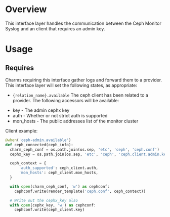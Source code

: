 # Overview

This interface layer handles the communication between the Ceph Monitor Syslog
and an client that requires an admin key.

# Usage

## Requires

Charms requiring this interface gather logs and forward them to a provider.
This interface layer will set the following states, as appropriate:

  * `{relation_name}.available` The ceph client has been related to a provider.
  The following accessors will be available:
   - key - The admin cephx key
   - auth - Whether or not strict auth is supported
   - mon_hosts - The public addresses list of the monitor cluster


Client example:

```python
@when('ceph-admin.available')
def ceph_connected(ceph_info):
  charm_ceph_conf = os.path.join(os.sep, 'etc', 'ceph', 'ceph.conf')
  cephx_key = os.path.join(os.sep, 'etc', 'ceph', 'ceph.client.admin.keyring')

  ceph_context = {
      'auth_supported': ceph_client.auth,
      'mon_hosts': ceph_client.mon_hosts,
  }

  with open(charm_ceph_conf, 'w') as cephconf:
    cephconf.write(render_template('ceph.conf', ceph_context))

  # Write out the cephx_key also
  with open(cephx_key, 'w') as cephconf:
    cephconf.write(ceph_client.key)
```
